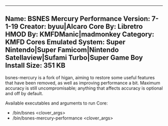 -----------------------
Name: BSNES Mercury Performance
Version: 7-1-19
Creator: byuu|Alcaro
Core By: Libretro
HMOD By: KMFDManic|madmonkey
Category: KMFD Cores
Emulated System: Super Nintendo|Super Famicom|Nintendo Satellaview|Sufami Turbo|Super Game Boy
Install Size: 351 KB
-----------------------
bsnes-mercury is a fork of higan, aiming to restore some useful features that have been removed, as well as improving performance a bit. Maximum accuracy is still uncompromisable; anything that affects accuracy is optional and off by default.

Available executables and arguments to run Core:
- /bin/bsnes <rom> <clover_args>
- /bin/bsnes-mercury-performance <rom> <clover_args>
